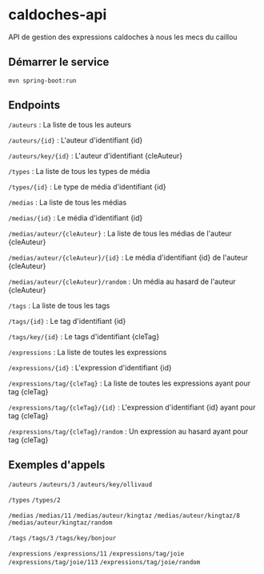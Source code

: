 # caldoches-api
API de gestion des expressions caldoches à nous les mecs du caillou

## Démarrer le service

`mvn spring-boot:run`

## Endpoints

`/auteurs` : La liste de tous les auteurs

`/auteurs/{id}` : L'auteur d'identifiant {id}

`/auteurs/key/{id}` : L'auteur d'identifiant {cleAuteur}


`/types` : La liste de tous les types de média

`/types/{id}` : Le type de média d'identifiant {id}


`/medias` : La liste de tous les médias

`/medias/{id}` : Le média d'identifiant {id}

`/medias/auteur/{cleAuteur}` : La liste de tous les médias de l'auteur {cleAuteur}

`/medias/auteur/{cleAuteur}/{id}` : Le média d'identifiant {id} de l'auteur {cleAuteur}

`/medias/auteur/{cleAuteur}/random` : Un média au hasard de l'auteur {cleAuteur}


`/tags` : La liste de tous les tags

`/tags/{id}` : Le tag d'identifiant {id}

`/tags/key/{id}` : Le tags d'identifiant {cleTag}


`/expressions` : La liste de toutes les expressions

`/expressions/{id}` : L'expression d'identifiant {id}

`/expressions/tag/{cleTag}` : La liste de toutes les expressions ayant pour tag {cleTag}

`/expressions/tag/{cleTag}/{id}` : L'expression d'identifiant {id} ayant pour tag {cleTag}

`/expressions/tag/{cleTag}/random` : Un expression au hasard ayant pour tag {cleTag}


## Exemples d'appels

`/auteurs`
`/auteurs/3`
`/auteurs/key/ollivaud`

`/types` 
`/types/2`

`/medias`
`/medias/11`
`/medias/auteur/kingtaz`
`/medias/auteur/kingtaz/8`
`/medias/auteur/kingtaz/random`

`/tags`
`/tags/3`
`/tags/key/bonjour`

`/expressions`
`/expressions/11`
`/expressions/tag/joie`
`/expressions/tag/joie/113`
`/expressions/tag/joie/random`